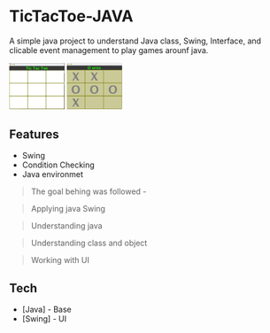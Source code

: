 # TicTacToe-JAVA
A simple java project to understand Java class, Swing, Interface, and clicable event management to play games arounf java.

<img src="Screenshot 2021-07-10 at 11.28.23 AM.png" width="100px">
<img src="Screenshot 2021-07-10 at 11.26.11 AM.png" width="100px">



## Features

- Swing
- Condition Checking
- Java environmet

> The goal behing was followed -

>Applying java Swing

> Understanding java

> Understanding class and object

> Working with UI

## Tech


- [Java] - Base
- [Swing]  - UI
